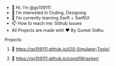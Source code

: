 - 👋 Hi, I’m @gs109111
- 👀 I’m interested in Coding, Designing  
- 🌱 I’m currently learning Swift + SwiftUI
- 📫 How to reach me: Github Issues
- All Projects are made with ❤️ By Gureet Sidhu

Projects:
1. 📱 https://gs109111.github.io/iOS-Simulator-Tools/

2. 🦠 https://gs109111.github.io/covid19tracker/

<!---
gs109111/gs109111 is a ✨ special ✨ repository because its `README.md` (this file) appears on your GitHub profile.
You can click the Preview link to take a look at your changes.
--->
